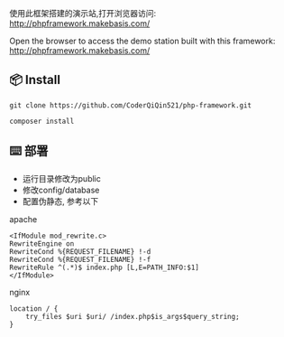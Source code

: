 使用此框架搭建的演示站,打开浏览器访问: http://phpframework.makebasis.com/

Open the browser to access the demo station built with this framework: http://phpframework.makebasis.com/

## 📦 Install
```apacheconf
git clone https://github.com/CoderQiQin521/php-framework.git
```
```apacheconf
composer install
```

## ⌨️ 部署
- 运行目录修改为public
- 修改config/database
- 配置伪静态, 参考以下

apache
```
<IfModule mod_rewrite.c>
RewriteEngine on
RewriteCond %{REQUEST_FILENAME} !-d
RewriteCond %{REQUEST_FILENAME} !-f
RewriteRule ^(.*)$ index.php [L,E=PATH_INFO:$1]
</IfModule>
```

nginx
```apacheconf
location / {  
	try_files $uri $uri/ /index.php$is_args$query_string;  
}  
```
